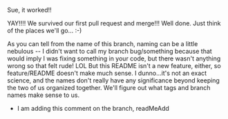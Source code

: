 Sue, it worked!!

YAY!!!! We survived our first pull request and merge!!! Well done. Just think of the places we'll go... :-)

As you can tell from the name of this branch, naming can be a little nebulous -- I didn't want to call my branch bug/something because that would imply I was fixing something in your code, but there wasn't anything wrong so that felt rude! LOL But this README isn't a new feature, either, so feature/README doesn't make much sense. I dunno...it's not an exact science, and the names don't really have any significance beyond keeping the two of us organized together. We'll figure out what tags and branch names make sense to us.

- I am adding this comment on the branch, readMeAdd

